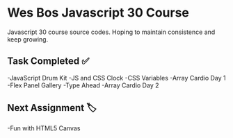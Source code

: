 # Wes Bos Javascript 30 Course
Javascript 30 course source codes. Hoping to maintain consistence and keep growing.

## Task Completed :white_check_mark:

-JavaScript Drum Kit
-JS and CSS Clock
-CSS Variables
-Array Cardio Day 1
-Flex Panel Gallery
-Type Ahead
-Array Cardio Day 2

## Next Assignment :label:

-Fun with HTML5 Canvas
